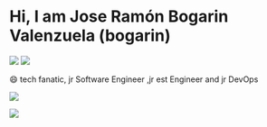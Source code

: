 
# Hi, I am Jose Ramón Bogarin Valenzuela (bogarin)
[![](https://vistr.dev/badge?repo=bogarin.bogarin&corners=square)](https://github.com/Elfocrash/vistr.dev)
[![](https://img.shields.io/badge/-@bogarin-%23181717?style=flat-square&logo=github)](https://github.com/bogarin)

😄 tech fanatic, jr Software Engineer ,jr est Engineer and jr DevOps


[![](https://github-readme-stats.vercel.app/api?username=bogarin&show_icons=true&theme=radical)](https://github.com/anuraghazra/github-readme-stats) 

[![](https://github-readme-stats.vercel.app/api/top-langs/?username=bogarin&theme=radical)](https://github.com/anuraghazra/github-readme-stats)
<!--
**bogarin/bogarin** is a ✨ _special_ ✨ repository because its `README.md` (this file) appears on your GitHub profile.

Here are some ideas to get you started:

- 🔭 I’m currently working on ...
- 🌱 I’m currently learning ...
- 👯 I’m looking to collaborate on ...
- 🤔 I’m looking for help with ...
- 💬 Ask me about ...
- 📫 How to reach me: ...
- 😄 Pronouns: ...
- ⚡ Fun fact: ...
-->
